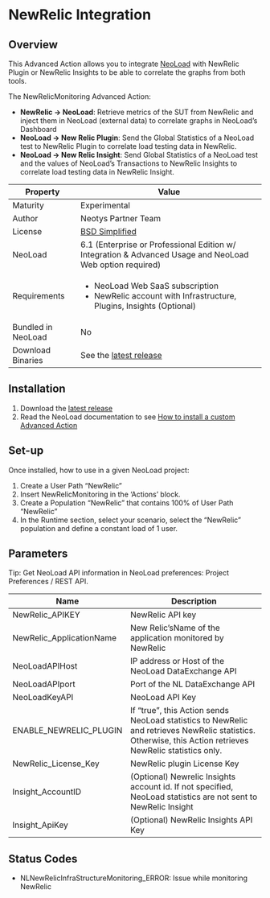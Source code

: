 # NewRelic Integration

## Overview

This Advanced Action allows you to integrate [NeoLoad](https://www.neotys.com/neoload/overview) with NewRelic Plugin or NewRelic Insights to be able to correlate the graphs from both tools. 

The NewRelicMonitoring Advanced Action:

* **NewRelic -> NeoLoad**: Retrieve metrics of the SUT from NewRelic and inject them in NeoLoad (external data) to correlate graphs in NeoLoad’s Dashboard
* **NeoLoad -> New Relic Plugin**: Send the Global Statistics of a NeoLoad test to NewRelic Plugin to correlate load testing data in NewRelic.
* **NeoLoad -> New Relic Insight**: Send Global Statistics of a NeoLoad test and the values of NeoLoad’s Transactions to NewRelic Insights to correlate load testing data in NewRelic Insight.


| Property          | Value             |
| ----------------    | ----------------   |
| Maturity           | Experimental |
| Author             | Neotys Partner Team |
| License           | [BSD Simplified](https://www.neotys.com/documents/legal/bsd-neotys.txt) |
| NeoLoad         | 6.1 (Enterprise or Professional Edition w/ Integration & Advanced Usage and NeoLoad Web option required)|
| Requirements | <ul><li>NeoLoad Web SaaS subscription</li><li>NewRelic account with Infrastructure, Plugins, Insights (Optional)</li></ul>|
| Bundled in NeoLoad | No |
| Download Binaries    | See the [latest release](https://github.com/Neotys-Labs/NewRelic/releases/latest)


## Installation

1. Download the [latest release](https://github.com/Neotys-Labs/NewRelic/releases/latest)
1. Read the NeoLoad documentation to see [How to install a custom Advanced Action](https://www.neotys.com/documents/doc/neoload/latest/en/html/#25928.htm)


## Set-up

Once installed, how to use in a given NeoLoad project:

1. Create a User Path “NewRelic”
1. Insert NewRelicMonitoring in the ‘Actions’ block.
1. Create a Population “NewRelic” that contains 100% of User Path “NewRelic”
1. In the Runtime section, select your scenario, select the “NewRelic” population and define a constant load of 1 user.
## Parameters

Tip: Get NeoLoad API information in NeoLoad preferences: Project Preferences / REST API.

| Name                     | Description       |
| ---------------          | ----------------- |
| NewRelic_APIKEY          |  NewRelic API key |
| NewRelic_ApplicationName | New Relic’sName of the application monitored by NewRelic |
| NeoLoadAPIHost           | IP address or Host of the NeoLoad DataExchange API |
| NeoLoadAPIport           | Port of the NL DataExchange API |
| NeoLoadKeyAPI            | NeoLoad API Key |
| ENABLE_NEWRELIC_PLUGIN   | If “true”, this Action sends NeoLoad statistics to NewRelic and retrieves NewRelic statistics. Otherwise, this Action retrieves NewRelic statistics only.  |
| NewRelic_License_Key     | NewRelic plugin License Key    |
| Insight_AccountID        | (Optional) Newrelic Insights account id. If not specified, NeoLoad statistics are not sent to NewRelic Insight | 
| Insight_ApiKey           | (Optional) NewRelic Insights API Key |


## Status Codes

* NLNewRelicInfraStructureMonitoring_ERROR: Issue while monitoring NewRelic


